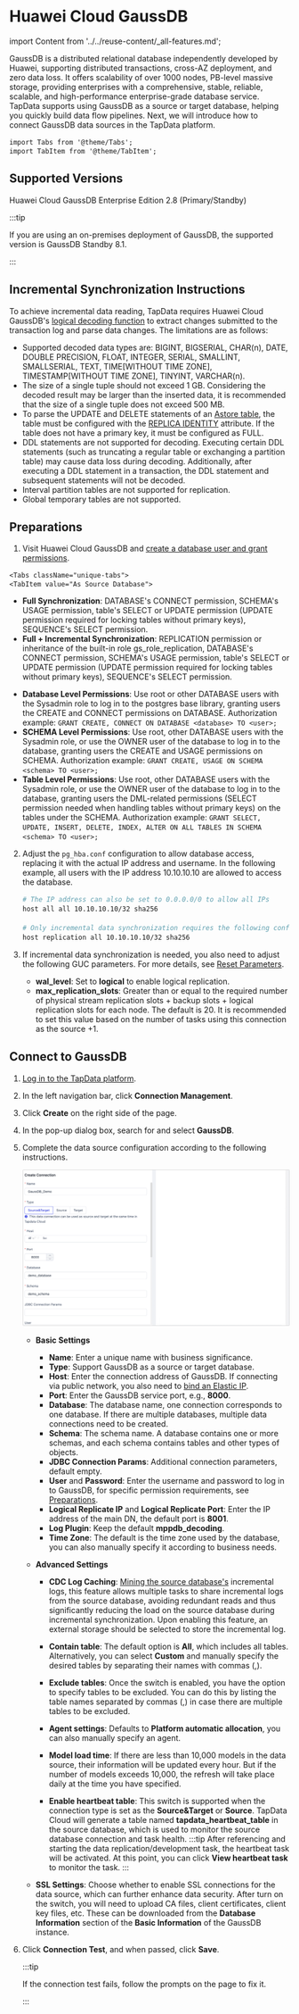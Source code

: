 # Huawei Cloud GaussDB

import Content from '../../reuse-content/_all-features.md';

<Content />

GaussDB is a distributed relational database independently developed by Huawei, supporting distributed transactions, cross-AZ deployment, and zero data loss. It offers scalability of over 1000 nodes, PB-level massive storage, providing enterprises with a comprehensive, stable, reliable, scalable, and high-performance enterprise-grade database service. TapData supports using GaussDB as a source or target database, helping you quickly build data flow pipelines. Next, we will introduce how to connect GaussDB data sources in the TapData platform.

```mdx-code-block
import Tabs from '@theme/Tabs';
import TabItem from '@theme/TabItem';
```

## Supported Versions

Huawei Cloud GaussDB Enterprise Edition 2.8 (Primary/Standby)

:::tip

If you are using an on-premises deployment of GaussDB, the supported version is GaussDB Standby 8.1.

:::

## Incremental Synchronization Instructions

To achieve incremental data reading, TapData requires Huawei Cloud GaussDB's [logical decoding function](https://support.huaweicloud.com/intl/en-us/centralized-devg-v2-gaussdb/devg_03_1324.html) to extract changes submitted to the transaction log and parse data changes. The limitations are as follows:

- Supported decoded data types are: BIGINT, BIGSERIAL, CHAR(n), DATE, DOUBLE PRECISION, FLOAT, INTEGER, SERIAL, SMALLINT, SMALLSERIAL, TEXT, TIME[WITHOUT TIME ZONE], TIMESTAMP[WITHOUT TIME ZONE], TINYINT, VARCHAR(n).
- The size of a single tuple should not exceed 1 GB. Considering the decoded result may be larger than the inserted data, it is recommended that the size of a single tuple does not exceed 500 MB.
- To parse the UPDATE and DELETE statements of an [Astore table](https://support.huaweicloud.com/intl/en-us/fg-gaussdb-cent/gaussdb-48-0126.html), the table must be configured with the [REPLICA IDENTITY](https://support.huaweicloud.com/intl/en-us/centralized-devg-v2-gaussdb/devg_03_0520.html#ZH-CN_TOPIC_0000001496777341__li0149195395816) attribute. If the table does not have a primary key, it must be configured as FULL.
- DDL statements are not supported for decoding. Executing certain DDL statements (such as truncating a regular table or exchanging a partition table) may cause data loss during decoding. Additionally, after executing a DDL statement in a transaction, the DDL statement and subsequent statements will not be decoded.
- Interval partition tables are not supported for replication.
- Global temporary tables are not supported.

## Preparations

1. Visit Huawei Cloud GaussDB and [create a database user and grant permissions](https://support.huaweicloud.com/intl/en-us/distributed-devg-v8-gaussdb/gaussdb-12-0022.html).

```mdx-code-block
<Tabs className="unique-tabs">
<TabItem value="As Source Database">
```

* **Full Synchronization**: DATABASE's CONNECT permission, SCHEMA's USAGE permission, table's SELECT or UPDATE permission (UPDATE permission required for locking tables without primary keys), SEQUENCE's SELECT permission.
* **Full + Incremental Synchronization**: REPLICATION permission or inheritance of the built-in role gs_role_replication, DATABASE's CONNECT permission, SCHEMA's USAGE permission, table's SELECT or UPDATE permission (UPDATE permission required for locking tables without primary keys), SEQUENCE's SELECT permission.

</TabItem>

<TabItem value="As Target Database">

- **Database Level Permissions**: Use root or other DATABASE users with the Sysadmin role to log in to the postgres base library, granting users the CREATE and CONNECT permissions on DATABASE. Authorization example: `GRANT CREATE, CONNECT ON DATABASE <database> TO <user>;`
- **SCHEMA Level Permissions**: Use root, other DATABASE users with the Sysadmin role, or use the OWNER user of the database to log in to the database, granting users the CREATE and USAGE permissions on SCHEMA. Authorization example: `GRANT CREATE, USAGE ON SCHEMA <schema> TO <user>;`
- **Table Level Permissions**: Use root, other DATABASE users with the Sysadmin role, or use the OWNER user of the database to log in to the database, granting users the DML-related permissions (SELECT permission needed when handling tables without primary keys) on the tables under the SCHEMA. Authorization example: `GRANT SELECT, UPDATE, INSERT, DELETE, INDEX, ALTER ON ALL TABLES IN SCHEMA <schema> TO <user>;`

</TabItem>
</Tabs>

2. Adjust the `pg_hba.conf` configuration to allow database access, replacing it with the actual IP address and username. In the following example, all users with the IP address 10.10.10.10 are allowed to access the database.

   ```bash
   # The IP address can also be set to 0.0.0.0/0 to allow all IPs
   host all all 10.10.10.10/32 sha256
   
   # Only incremental data synchronization requires the following configuration
   host replication all 10.10.10.10/32 sha256
   ```

3. If incremental data synchronization is needed, you also need to adjust the following GUC parameters. For more details, see [Reset Parameters](https://support.huaweicloud.com/intl/en-us/centralized-devg-v2-gaussdb/devg_03_0355.html).

   * **wal_level**: Set to **logical** to enable logical replication.
   * **max_replication_slots**: Greater than or equal to the required number of physical stream replication slots + backup slots + logical replication slots for each node. The default is 20. It is recommended to set this value based on the number of tasks using this connection as the source +1.
   
   

## Connect to GaussDB

1. [Log in to the TapData platform](../../user-guide/log-in.md).

2. In the left navigation bar, click **Connection Management**.

3. Click **Create** on the right side of the page.

4. In the pop-up dialog box, search for and select **GaussDB**.

5. Complete the data source configuration according to the following instructions.

   ![GaussDB](../../images/gaussdb_connection_setting.png)

   * **Basic Settings**

     * **Name**: Enter a unique name with business significance.
     * **Type**: Support GaussDB as a source or target database.
     * **Host**: Enter the connection address of GaussDB. If connecting via public network, you also need to [bind an Elastic IP](https://support.huaweicloud.com/intl/en-us/usermanual-gaussdb/gaussdb_01_160.html).
     * **Port**: Enter the GaussDB service port, e.g., **8000**.
     * **Database**: The database name, one connection corresponds to one database. If there are multiple databases, multiple data connections need to be created.
     * **Schema**: The schema name. A database contains one or more schemas, and each schema contains tables and other types of objects.
     * **JDBC Connection Params**: Additional connection parameters, default empty.
     * **User** and **Password**: Enter the username and password to log in to GaussDB, for specific permission requirements, see [Preparations](#Preparations).
     * **Logical Replicate IP** and **Logical Replicate Port**: Enter the IP address of the main DN, the default port is **8001**.
     * **Log Plugin**: Keep the default **mppdb_decoding**.
     * **Time Zone**: The default is the time zone used by the database, you can also manually specify it according to business needs.
   
   * **Advanced Settings**
   
     * **CDC Log Caching**: [Mining the source database's](../../user-guide/advanced-settings/share-mining.md) incremental logs, this feature allows multiple tasks to share incremental logs from the source database, avoiding redundant reads and thus significantly reducing the load on the source database during incremental synchronization. Upon enabling this feature, an external storage should be selected to store the incremental log.
   
     * **Contain table**: The default option is **All**, which includes all tables. Alternatively, you can select **Custom** and manually specify the desired tables by separating their names with commas (,).
   
     * **Exclude tables**: Once the switch is enabled, you have the option to specify tables to be excluded. You can do this by listing the table names separated by commas (,) in case there are multiple tables to be excluded.
   
     * **Agent settings**: Defaults to **Platform automatic allocation**, you can also manually specify an agent.
     * **Model load time**: If there are less than 10,000 models in the data source, their information will be updated every hour. But if the number of models exceeds 10,000, the refresh will take place daily at the time you have specified.
     
     * **Enable heartbeat table**: This switch is supported when the connection type is set as the **Source&Target** or **Source**. TapData Cloud will generate a table named **tapdata_heartbeat_table** in the source database, which is used to monitor the source database connection and task health.
       :::tip
       After referencing and starting the data replication/development task, the heartbeat task will be activated. At this point, you can click **View heartbeat task** to monitor the task.
       :::
       
     
   * **SSL Settings**: Choose whether to enable SSL connections for the data source, which can further enhance data security. After turn on the switch, you will need to upload CA files, client certificates, client key files, etc. These can be downloaded from the **Database Information** section of the **Basic Information** of the GaussDB instance.

6. Click **Connection Test**, and when passed, click **Save**.

   :::tip

   If the connection test fails, follow the prompts on the page to fix it.

   :::